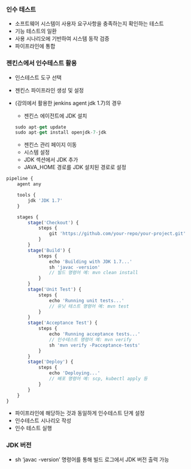 ### 인수 테스트

- 소프트웨어 시스템이 사용자 요구사항을 충족하는지 확인하는 테스트
- 기능 테스트의 일환
- 사용 시나리오에 기반하여 시스템 동작 검증
- 파이프라인에 통합

### 젠킨스에서 인수테스트 활용

- 인스테스트 도구 선택
- 젠킨스 파이프라인 생성 및 설정
- (강의에서 활용한 jenkins agent jdk 1.7)의 경우
    - 젠킨스 에이전트에 JDK 설치
    
    ```jsx
    sudo apt-get update
    sudo apt-get install openjdk-7-jdk
    ```
    
    - 젠킨스 관리 페이지 이동
    - 시스템 설정
    - JDK 섹션에서 JDK 추가
    - JAVA_HOME 경로를 JDK 설치된 경로로 설정

```jsx
pipeline {
    agent any

    tools {
        jdk 'JDK 1.7'
    }

    stages {
        stage('Checkout') {
            steps {
                git 'https://github.com/your-repo/your-project.git'
            }
        }
        stage('Build') {
            steps {
                echo 'Building with JDK 1.7...'
                sh 'javac -version'
                // 빌드 명령어 예: mvn clean install
            }
        }
        stage('Unit Test') {
            steps {
                echo 'Running unit tests...'
                // 유닛 테스트 명령어 예: mvn test
            }
        }
        stage('Acceptance Test') {
            steps {
                echo 'Running acceptance tests...'
                // 인수테스트 명령어 예: mvn verify
                sh 'mvn verify -Pacceptance-tests'
            }
        }
        stage('Deploy') {
            steps {
                echo 'Deploying...'
                // 배포 명령어 예: scp, kubectl apply 등
            }
        }
    }
}

```

- 파이프라인에 해당하는 것과 동일하게 인수테스트 단계 설정
- 인수테스트 시나리오 작성
- 인수 테스트 실행

### JDK 버전

- sh ‘javac -version’ 명령어를 통해 빌드 로그에서 JDK 버전 출력 가능